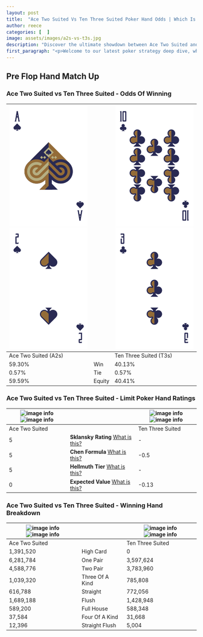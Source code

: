 ```yaml
---
layout: post
title:  "Ace Two Suited Vs Ten Three Suited Poker Hand Odds | Which Is The Better Hand In Poker? A Complete Guide"
author: reece
categories: [  ]
image: assets/images/a2s-vs-t3s.jpg
description: "Discover the ultimate showdown between Ace Two Suited and Ten Three Suited in poker! Uncover the odds, strategies, and scenarios where one hand triumphs over the other. Get ready to up your poker game with this thrilling analysis."
first_paragraph: "<p>Welcome to our latest poker strategy deep dive, where we're pitting two distinct hands against each other in a high-stakes showdown: Ace Two Suited vs Ten Three Suited.</p><p>In the dynamic world of poker, every decision counts, and knowing which hand holds the upper hand is key to your success at the table.</p><p>In this article, we'll dissect these two hands, explore the scenarios where one dominates the other, and equip you with the knowledge to make strategic choices that can tip the odds in your favor.</p><p>Get ready to unravel the intriguing dynamics of these poker hands and elevate your game to new heights.</p>"
---
```




[comment]: # (sp0)

## Pre Flop Hand Match Up

<div class="table hand-ratings" markdown="1"> 



### Ace Two Suited vs Ten Three Suited - Odds Of Winning


    
| ![image info](assets/images/hand1/a.png) ![image info](assets/images/hand1/2.png) |  | ![image info](assets/images/hand2/t.png) ![image info](assets/images/hand2/3.png) |
| -------- | -------- | -------- |
| Ace Two Suited (A2s) |  | Ten Three Suited (T3s) |
| 59.30% | Win | 40.13% |
| 0.57% | Tie | 0.57% |
| 59.59% | Equity | 40.41% |




[comment]: # (sp1)



### Ace Two Suited vs Ten Three Suited - Limit Poker Hand Ratings


    
| ![image info](https://www.riverpairs.com/assets/images/hand1/a.png) ![image info](https://www.riverpairs.com/assets/images/hand1/2.png) |  | ![image info](https://www.riverpairs.com/assets/images/hand2/t.png) ![image info](https://www.riverpairs.com/assets/images/hand2/3.png) |
| -------- | -------- | -------- |
| Ace Two Suited |  | Ten Three Suited |
| 5 | **Sklansky Rating** [What is this?](/sklansky-rating-explained) | - |
| 5 | **Chen Formula** [What is this?](/chen-formula-explained) | -0.5 |
| 5 | **Hellmuth Tier** [What is this?](/Hellmuth-tier-explained) | - |
| 0 | **Expected Value** [What is this?](/expected-value-explained) | -0.13 |




[comment]: # (sp2)



### Ace Two Suited vs Ten Three Suited - Winning Hand Breakdown


    
| ![image info](https://www.riverpairs.com/assets/images/hand1/a.png) ![image info](https://www.riverpairs.com/assets/images/hand1/2.png) |  | ![image info](https://www.riverpairs.com/assets/images/hand2/t.png) ![image info](https://www.riverpairs.com/assets/images/hand2/3.png) |
| -------- | -------- | -------- |
| Ace Two Suited |  | Ten Three Suited |
| 1,391,520 | High Card | 0 |
| 6,281,784 | One Pair | 3,597,624 |
| 4,588,776 | Two Pair | 3,783,960 |
| 1,039,320 | Three Of A Kind | 785,808 |
| 616,788 | Straight | 772,056 |
| 1,689,188 | Flush | 1,428,948 |
| 589,200 | Full House | 588,348 |
| 37,584 | Four Of A Kind | 31,668 |
| 12,396 | Straight Flush | 5,004 |




[comment]: # (sp3)



</div>

[comment]: # (sp4)



[comment]: # (sp5)

